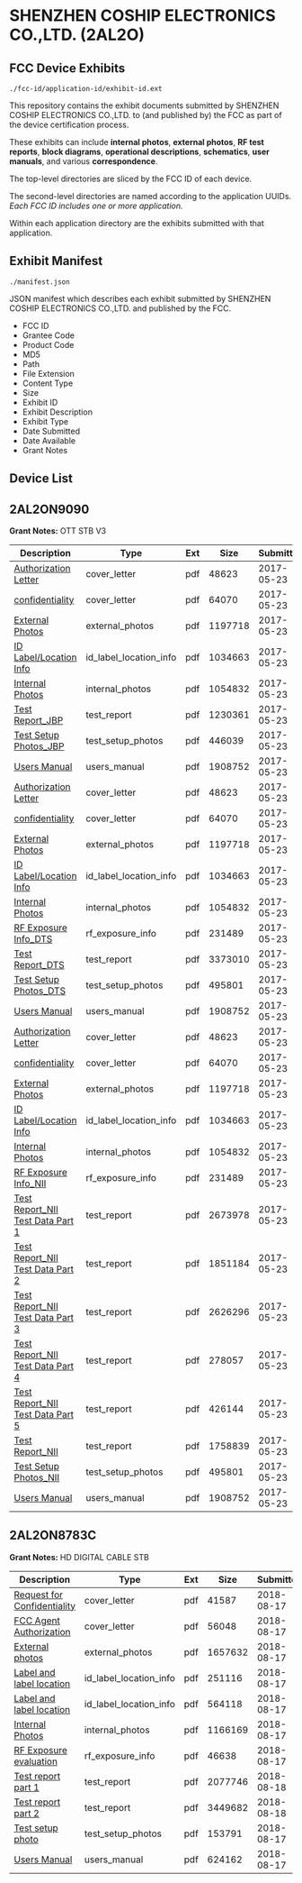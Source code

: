 # SHENZHEN COSHIP ELECTRONICS CO.,LTD. (2AL2O)
## FCC Device Exhibits

```
./fcc-id/application-id/exhibit-id.ext
```

This repository contains the exhibit documents submitted by SHENZHEN COSHIP ELECTRONICS CO.,LTD. to (and published by) the FCC as part of the device certification process.

These exhibits can include **internal photos**, **external photos**, **RF test reports**, **block diagrams**, **operational descriptions**, **schematics**, **user manuals**, and various **correspondence**.

The top-level directories are sliced by the FCC ID of each device.

The second-level directories are named according to the application UUIDs. *Each FCC ID includes one or more application.*

Within each application directory are the exhibits submitted with that application. 

## Exhibit Manifest

```
./manifest.json
```

JSON manifest which describes each exhibit submitted by SHENZHEN COSHIP ELECTRONICS CO.,LTD. and published by the FCC.

- FCC ID
- Grantee Code
- Product Code
- MD5
- Path
- File Extension
- Content Type
- Size
- Exhibit ID
- Exhibit Description
- Exhibit Type
- Date Submitted
- Date Available
- Grant Notes

## Device List
## 2AL2ON9090
**Grant Notes:** OTT STB V3

| Description | Type | Ext | Size | Submitted | Available |
| ----------- | ---- | --- | ---- | --------- | --------- |
| [Authorization Letter](2AL2ON9090/c16f70e5df398236b0e1345872be5187/3400031.pdf) | cover_letter | pdf | 48623 | 2017-05-23 | 2017-05-24 |
| [confidentiality](2AL2ON9090/c16f70e5df398236b0e1345872be5187/3400032.pdf) | cover_letter | pdf | 64070 | 2017-05-23 | 2017-05-24 |
| [External Photos](2AL2ON9090/c16f70e5df398236b0e1345872be5187/3400038.pdf) | external_photos | pdf | 1197718 | 2017-05-23 | 2017-05-24 |
| [ID Label/Location Info](2AL2ON9090/c16f70e5df398236b0e1345872be5187/3400040.pdf) | id_label_location_info | pdf | 1034663 | 2017-05-23 | 2017-05-24 |
| [Internal Photos](2AL2ON9090/c16f70e5df398236b0e1345872be5187/3400039.pdf) | internal_photos | pdf | 1054832 | 2017-05-23 | 2017-05-24 |
| [Test Report_JBP](2AL2ON9090/c16f70e5df398236b0e1345872be5187/3400045.pdf) | test_report | pdf | 1230361 | 2017-05-23 | 2017-05-24 |
| [Test Setup Photos_JBP](2AL2ON9090/c16f70e5df398236b0e1345872be5187/3400049.pdf) | test_setup_photos | pdf | 446039 | 2017-05-23 | 2017-05-24 |
| [Users Manual](2AL2ON9090/c16f70e5df398236b0e1345872be5187/3400042.pdf) | users_manual | pdf | 1908752 | 2017-05-23 | 2017-05-24 |
| [Authorization Letter](2AL2ON9090/2c24a62ebe82002ec70760058ed3a0b1/3400031.pdf) | cover_letter | pdf | 48623 | 2017-05-23 | 2017-05-24 |
| [confidentiality](2AL2ON9090/2c24a62ebe82002ec70760058ed3a0b1/3400032.pdf) | cover_letter | pdf | 64070 | 2017-05-23 | 2017-05-24 |
| [External Photos](2AL2ON9090/2c24a62ebe82002ec70760058ed3a0b1/3400038.pdf) | external_photos | pdf | 1197718 | 2017-05-23 | 2017-05-24 |
| [ID Label/Location Info](2AL2ON9090/2c24a62ebe82002ec70760058ed3a0b1/3400040.pdf) | id_label_location_info | pdf | 1034663 | 2017-05-23 | 2017-05-24 |
| [Internal Photos](2AL2ON9090/2c24a62ebe82002ec70760058ed3a0b1/3400039.pdf) | internal_photos | pdf | 1054832 | 2017-05-23 | 2017-05-24 |
| [RF Exposure Info_DTS](2AL2ON9090/2c24a62ebe82002ec70760058ed3a0b1/3400034.pdf) | rf_exposure_info | pdf | 231489 | 2017-05-23 | 2017-05-24 |
| [Test Report_DTS](2AL2ON9090/2c24a62ebe82002ec70760058ed3a0b1/3400033.pdf) | test_report | pdf | 3373010 | 2017-05-23 | 2017-05-24 |
| [Test Setup Photos_DTS](2AL2ON9090/2c24a62ebe82002ec70760058ed3a0b1/3400041.pdf) | test_setup_photos | pdf | 495801 | 2017-05-23 | 2017-05-24 |
| [Users Manual](2AL2ON9090/2c24a62ebe82002ec70760058ed3a0b1/3400042.pdf) | users_manual | pdf | 1908752 | 2017-05-23 | 2017-05-24 |
| [Authorization Letter](2AL2ON9090/3e957d5fcb6a1320cd00b82b2f4713e0/3400031.pdf) | cover_letter | pdf | 48623 | 2017-05-23 | 2017-05-24 |
| [confidentiality](2AL2ON9090/3e957d5fcb6a1320cd00b82b2f4713e0/3400032.pdf) | cover_letter | pdf | 64070 | 2017-05-23 | 2017-05-24 |
| [External Photos](2AL2ON9090/3e957d5fcb6a1320cd00b82b2f4713e0/3400038.pdf) | external_photos | pdf | 1197718 | 2017-05-23 | 2017-05-24 |
| [ID Label/Location Info](2AL2ON9090/3e957d5fcb6a1320cd00b82b2f4713e0/3400040.pdf) | id_label_location_info | pdf | 1034663 | 2017-05-23 | 2017-05-24 |
| [Internal Photos](2AL2ON9090/3e957d5fcb6a1320cd00b82b2f4713e0/3400039.pdf) | internal_photos | pdf | 1054832 | 2017-05-23 | 2017-05-24 |
| [RF Exposure Info_NII](2AL2ON9090/3e957d5fcb6a1320cd00b82b2f4713e0/3400034.pdf) | rf_exposure_info | pdf | 231489 | 2017-05-23 | 2017-05-24 |
| [Test Report_NII Test Data Part 1](2AL2ON9090/3e957d5fcb6a1320cd00b82b2f4713e0/3400069.pdf) | test_report | pdf | 2673978 | 2017-05-23 | 2017-05-24 |
| [Test Report_NII Test Data Part 2](2AL2ON9090/3e957d5fcb6a1320cd00b82b2f4713e0/3400070.pdf) | test_report | pdf | 1851184 | 2017-05-23 | 2017-05-24 |
| [Test Report_NII Test Data Part 3](2AL2ON9090/3e957d5fcb6a1320cd00b82b2f4713e0/3400071.pdf) | test_report | pdf | 2626296 | 2017-05-23 | 2017-05-24 |
| [Test Report_NII Test Data Part 4](2AL2ON9090/3e957d5fcb6a1320cd00b82b2f4713e0/3400072.pdf) | test_report | pdf | 278057 | 2017-05-23 | 2017-05-24 |
| [Test Report_NII Test Data Part 5](2AL2ON9090/3e957d5fcb6a1320cd00b82b2f4713e0/3400073.pdf) | test_report | pdf | 426144 | 2017-05-23 | 2017-05-24 |
| [Test Report_NII](2AL2ON9090/3e957d5fcb6a1320cd00b82b2f4713e0/3400074.pdf) | test_report | pdf | 1758839 | 2017-05-23 | 2017-05-24 |
| [Test Setup Photos_NII](2AL2ON9090/3e957d5fcb6a1320cd00b82b2f4713e0/3400041.pdf) | test_setup_photos | pdf | 495801 | 2017-05-23 | 2017-05-24 |
| [Users Manual](2AL2ON9090/3e957d5fcb6a1320cd00b82b2f4713e0/3400042.pdf) | users_manual | pdf | 1908752 | 2017-05-23 | 2017-05-24 |
## 2AL2ON8783C
**Grant Notes:** HD DIGITAL CABLE STB

| Description | Type | Ext | Size | Submitted | Available |
| ----------- | ---- | --- | ---- | --------- | --------- |
| [Request for Confidentiality](2AL2ON8783C/5cad0d5f0b848f8ba536e5355d3053fa/3967322.pdf) | cover_letter | pdf | 41587 | 2018-08-17 | 2018-08-27 |
| [FCC Agent Authorization](2AL2ON8783C/5cad0d5f0b848f8ba536e5355d3053fa/3967323.pdf) | cover_letter | pdf | 56048 | 2018-08-17 | 2018-08-27 |
| [External photos](2AL2ON8783C/5cad0d5f0b848f8ba536e5355d3053fa/3967324.pdf) | external_photos | pdf | 1657632 | 2018-08-17 | 2018-08-27 |
| [Label and label location](2AL2ON8783C/5cad0d5f0b848f8ba536e5355d3053fa/3967326.pdf) | id_label_location_info | pdf | 251116 | 2018-08-17 | 2018-08-27 |
| [Label and label location](2AL2ON8783C/5cad0d5f0b848f8ba536e5355d3053fa/3967327.pdf) | id_label_location_info | pdf | 564118 | 2018-08-17 | 2018-08-27 |
| [Internal Photos](2AL2ON8783C/5cad0d5f0b848f8ba536e5355d3053fa/3967325.pdf) | internal_photos | pdf | 1166169 | 2018-08-17 | 2018-08-27 |
| [RF Exposure evaluation](2AL2ON8783C/5cad0d5f0b848f8ba536e5355d3053fa/3967332.pdf) | rf_exposure_info | pdf | 46638 | 2018-08-17 | 2018-08-27 |
| [Test report part 1](2AL2ON8783C/5cad0d5f0b848f8ba536e5355d3053fa/3967712.pdf) | test_report | pdf | 2077746 | 2018-08-18 | 2018-08-27 |
| [Test report part 2](2AL2ON8783C/5cad0d5f0b848f8ba536e5355d3053fa/3967713.pdf) | test_report | pdf | 3449682 | 2018-08-18 | 2018-08-27 |
| [Test setup photo](2AL2ON8783C/5cad0d5f0b848f8ba536e5355d3053fa/3967330.pdf) | test_setup_photos | pdf | 153791 | 2018-08-17 | 2018-08-27 |
| [Users Manual](2AL2ON8783C/5cad0d5f0b848f8ba536e5355d3053fa/3967333.pdf) | users_manual | pdf | 624162 | 2018-08-17 | 2018-08-27 |

